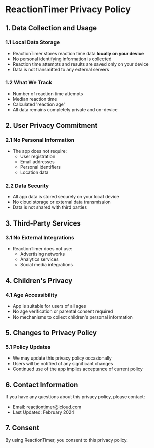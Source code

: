 # ReactionTimer Privacy Policy

## 1. Data Collection and Usage

### 1.1 Local Data Storage
- ReactionTimer stores reaction time data **locally on your device**
- No personal identifying information is collected
- Reaction time attempts and results are saved only on your device
- Data is not transmitted to any external servers

### 1.2 What We Track
- Number of reaction time attempts
- Median reaction time
- Calculated 'reaction age'
- All data remains completely private and on-device

## 2. User Privacy Commitment

### 2.1 No Personal Information
- The app does not require:
  * User registration
  * Email addresses
  * Personal identifiers
  * Location data

### 2.2 Data Security
- All app data is stored securely on your local device
- No cloud storage or external data transmission
- Data is not shared with third parties

## 3. Third-Party Services

### 3.1 No External Integrations
- ReactionTimer does not use:
  * Advertising networks
  * Analytics services
  * Social media integrations

## 4. Children's Privacy

### 4.1 Age Accessibility
- App is suitable for users of all ages
- No age verification or parental consent required
- No mechanisms to collect children's personal information

## 5. Changes to Privacy Policy

### 5.1 Policy Updates
- We may update this privacy policy occasionally
- Users will be notified of any significant changes
- Continued use of the app implies acceptance of current policy

## 6. Contact Information

If you have any questions about this privacy policy, please contact:
- Email: reactiontimer@icloud.com
- Last Updated: February 2024

## 7. Consent

By using ReactionTimer, you consent to this privacy policy.
